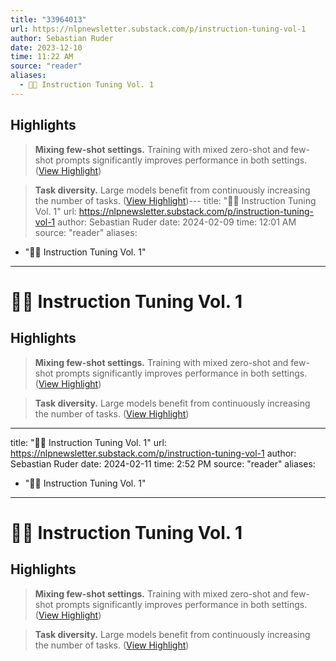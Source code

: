```yaml
---
title: "33964013"
url: https://nlpnewsletter.substack.com/p/instruction-tuning-vol-1
author: Sebastian Ruder
date: 2023-12-10
time: 11:22 AM
source: "reader"
aliases:
  - 🧑‍🏫 Instruction Tuning Vol. 1
---
```

## Highlights
> **Mixing few-shot settings.** Training with mixed zero-shot and few-shot prompts significantly improves performance in both settings. ([View Highlight](https://read.readwise.io/read/01heq0trjxt91cxmw5e987wawq))

> **Task diversity.** Large models benefit from continuously increasing the number of tasks. ([View Highlight](https://read.readwise.io/read/01heq0txs09hp4g4y9rxj8342p))---
title: "🧑‍🏫 Instruction Tuning Vol. 1"
url: https://nlpnewsletter.substack.com/p/instruction-tuning-vol-1
author: Sebastian Ruder
date: 2024-02-09
time: 12:01 AM
source: "reader"
aliases:
  - "🧑‍🏫 Instruction Tuning Vol. 1"
---
# 🧑‍🏫 Instruction Tuning Vol. 1

## Highlights
> **Mixing few-shot settings.** Training with mixed zero-shot and few-shot prompts significantly improves performance in both settings. ([View Highlight](https://read.readwise.io/read/01heq0trjxt91cxmw5e987wawq))

> **Task diversity.** Large models benefit from continuously increasing the number of tasks. ([View Highlight](https://read.readwise.io/read/01heq0txs09hp4g4y9rxj8342p))

---
title: "🧑‍🏫 Instruction Tuning Vol. 1"
url: https://nlpnewsletter.substack.com/p/instruction-tuning-vol-1
author: Sebastian Ruder
date: 2024-02-11
time: 2:52 PM
source: "reader"
aliases:
  - "🧑‍🏫 Instruction Tuning Vol. 1"
---
# 🧑‍🏫 Instruction Tuning Vol. 1

## Highlights
> **Mixing few-shot settings.** Training with mixed zero-shot and few-shot prompts significantly improves performance in both settings. ([View Highlight](https://read.readwise.io/read/01heq0trjxt91cxmw5e987wawq))

> **Task diversity.** Large models benefit from continuously increasing the number of tasks. ([View Highlight](https://read.readwise.io/read/01heq0txs09hp4g4y9rxj8342p))

